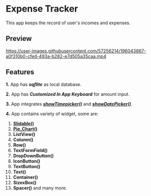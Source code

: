 # Expense Tracker

 This app keeps the record of user's incomes and expenses.
 
 ## Preview
 
https://user-images.githubusercontent.com/57256214/196043867-a0f310b0-cfed-493a-b282-e7d505a35caa.mp4

 ## Features
 
  **1.** App has ***sqflite*** as local database.
 
  **2.** App has ***Customized In App Keyboard*** for amount input.
 
  **3.** App integrates ***[showTimepicker()](https://api.flutter.dev/flutter/material/showTimePicker.html)*** and ***[showDatePicker()](https://api.flutter.dev/flutter/material/showDatePicker.html)***.
 
  **4.** App contains variety of widget, some are:
 
  1. **[Slidable()](https://pub.dev/packages/flutter_slidable)**
  2. **[Pie_Chart()](https://pub.dev/packages/pie_chart)**
  3. **ListView()**
  4. **Column()**
  5. **Row()**
  6. **TextFormField()**
  7. **DropDownButton()**
  8. **IconButton()**
  9. **TextButton()**
  10. **Text()**
  11. **Container()**
  12. **SizexBox()**
  13. **Spacer()**
  and many more.
